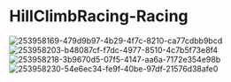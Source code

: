 # HillClimbRacing-Racing
![253958169-479d9b97-4b29-4f7c-8210-ca77cdbb9bcd](https://github.com/bedirhanaslann/HillClimbRacing-Racing/assets/95548800/8c085c5d-cc98-429c-aa1c-aee50c422b83)
![253958203-b48087cf-f7dc-4977-8510-4c7b5f73e8f4](https://github.com/bedirhanaslann/HillClimbRacing-Racing/assets/95548800/f544acd2-df16-4c92-b969-04e437a1afc5)
![253958218-3b9670d5-07f5-4147-aa6a-7172e354e98b](https://github.com/bedirhanaslann/HillClimbRacing-Racing/assets/95548800/66916e6d-be8d-4a62-b722-aa1e7cd0d53d)
![253958230-54e6ec34-fe9f-40be-97df-21576d38afe0](https://github.com/bedirhanaslann/HillClimbRacing-Racing/assets/95548800/b675af16-5dd3-4449-a619-4fd647707e02)
 
